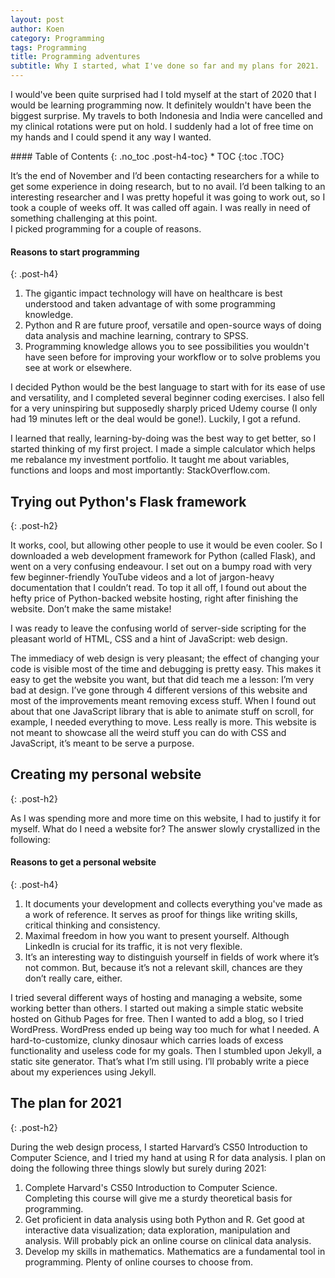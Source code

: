 ```yaml
---
layout: post
author: Koen
category: Programming
tags: Programming
title: Programming adventures
subtitle: Why I started, what I've done so far and my plans for 2021. 
---
```




<p>I would've been quite surprised had I told myself at the start of 2020 that I would be learning programming now. It definitely wouldn't have been the biggest surprise. My travels to both Indonesia and India were cancelled and my clinical rotations were put on hold. I suddenly had a lot of free time on my hands and I could spend it any way I wanted.</p>

<div id='blogbox' markdown="block">
#### Table of Contents 
{: .no_toc .post-h4-toc}
* TOC
{:toc .TOC}
</div>

<p>It’s the end of November and I’d been contacting researchers for a while to get some experience in doing research, but to no avail. I’d been talking to an interesting researcher and I was pretty hopeful it was going to work out, so I took a couple of weeks off. It was called off again. I was really in need of something challenging at this point.<br> I picked programming for a couple of reasons. </p>

#### Reasons to start programming
{: .post-h4}

1. The gigantic impact technology will have on healthcare is best understood and taken advantage of with some programming knowledge. 
2. Python and R are future proof, versatile and open-source ways of doing data analysis and machine learning, contrary to SPSS. 
3. Programming knowledge allows you to see possibilities you wouldn't have seen before for improving your workflow or to solve problems you see at work or elsewhere. 

<p>I decided Python would be the best language to start with for its ease of use and versatility, and I completed several beginner coding exercises. I also fell for a very uninspiring but supposedly sharply priced Udemy course (I only had 19 minutes left or the deal would be gone!). Luckily, I got a refund.</p>
<p>I learned that really, learning-by-doing was the best way to get better, so I started thinking of my first project. I made a simple calculator which helps me rebalance my investment portfolio. It taught me about variables, functions and loops and most importantly: StackOverflow.com.</p>
 
## Trying out Python's Flask framework
{: .post-h2}

<p>It works, cool, but allowing other people to use it would be even cooler. So I downloaded a web development framework for Python (called Flask), and went on a very confusing endeavour. I set out on a bumpy road with very few beginner-friendly YouTube videos and a lot of jargon-heavy documentation that I couldn’t read. To top it all off, I found out about the hefty price of Python-backed website hosting, right after finishing the website. Don’t make the same mistake!</p>
<p>I was ready to leave the confusing world of server-side scripting for the pleasant world of HTML, CSS and a hint of JavaScript: web design. </p>
<p>The immediacy of web design is very pleasant; the effect of changing your code is visible most of the time and debugging is pretty easy. This makes it easy to get the website you want, but that did teach me a lesson: I’m very bad at design. I’ve gone through 4 different versions of this website and most of the improvements meant removing excess stuff. When I found out about that one JavaScript library that is able to animate stuff on scroll, for example, I needed everything to move. Less really is more. This website is not meant to showcase all the weird stuff you can do with CSS and JavaScript, it’s meant to be serve a purpose. </p>

## Creating my personal website
{: .post-h2}

<p>As I was spending more and more time on this website, I had to justify it for myself. What do I need a website for? The answer slowly crystallized in the following:</p>

#### Reasons to get a personal website
{: .post-h4}
1. It documents your development and collects everything you've made as a work of reference. It serves as proof for things like writing skills, critical thinking and consistency.
2. Maximal freedom in how you want to present yourself. Although LinkedIn is crucial for its traffic, it is not very flexible. 
3. It’s an interesting way to distinguish yourself in fields of work where it’s not common. But, because it’s not a relevant skill, chances are they don’t really care, either. 

<p>I tried several different ways of hosting and managing a website, some working  better than others. I started out making a simple static website hosted on Github Pages for free. Then I wanted to add a blog, so I tried WordPress. WordPress ended up being way too much for what I needed. A hard-to-customize, clunky dinosaur which carries loads of excess functionality and useless code for my goals. Then I stumbled upon Jekyll, a static site generator. That’s what I’m still using. I’ll probably write a piece about my experiences using Jekyll.</p>

## The plan for 2021
{: .post-h2}

<p>During the web design process, I started Harvard’s CS50 Introduction to Computer Science, and I tried my hand at using R for data analysis. I plan on doing the following three things slowly but surely during 2021:</p>

1. Complete Harvard's CS50 Introduction to Computer Science. Completing this course will give me a sturdy theoretical basis for programming.
2. Get proficient in data analysis using both Python and R. Get good at interactive data visualization; data exploration, manipulation and analysis. Will probably pick an online course on clinical data analysis. 
3. Develop my skills in mathematics. Mathematics are a fundamental tool in programming. Plenty of online courses to choose from. 
